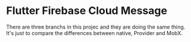 # Flutter Firebase Cloud Message

There are three branchs in this projec and they are doing the same thing.
It's just to compare the differences between native, Provider and MobX.
